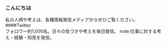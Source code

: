 ### こんにちは

私の人柄や考えは、各種情報発信メディアからぜひご覧ください。  
####Twitter  
フォロワー約1,000名。日々の気づきや考えを毎日発信。 note:仕事に対する考え・経験・知見を発信。
